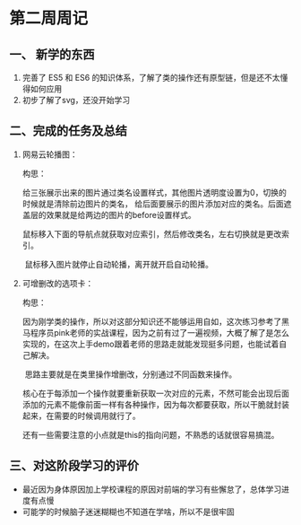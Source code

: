 # 第二周周记

## 一、 新学的东西

1. 完善了 ES5 和 ES6 的知识体系，了解了类的操作还有原型链，但是还不太懂得如何应用
2. 初步了解了svg，还没开始学习

## 二、完成的任务及总结

1. 网易云轮播图：

   构思：

   ​		给三张展示出来的图片通过类名设置样式，其他图片透明度设置为0，切换的时候就是清除前边图片的类名，	给后面要展示的图片添加对应的类名。后面遮盖层的效果就是给两边的图片的before设置样式。

   ​		鼠标移入下面的导航点就获取对应索引，然后修改类名，左右切换就是更改索引。

   ​		鼠标移入图片就停止自动轮播，离开就开启自动轮播。

2. 可增删改的选项卡：

   构思：

   ​		因为刚学类的操作，所以对这部分知识还不能够运用自如，这次练习参考了黑马程序员pink老师的实战课程，因为之前有过了一遍视频，大概了解了是怎么实现的，在这次上手demo跟着老师的思路走就能发现挺多问题，也能试着自己解决。

   ​		思路主要就是在类里操作增删改，分别通过不同函数来操作。

   ​		核心在于每添加一个操作就要重新获取一次对应的元素，不然可能会出现后面添加的元素不能像前面一样有各种操作，因为每次都要获取，所以干脆就封装起来，在需要的时候调用就行了。

   ​		还有一些需要注意的小点就是this的指向问题，不熟悉的话就很容易搞混。

## 三、对这阶段学习的评价

* 最近因为身体原因加上学校课程的原因对前端的学习有些懈怠了，总体学习进度有点慢
* 可能学的时候脑子迷迷糊糊也不知道在学啥，所以不是很牢固